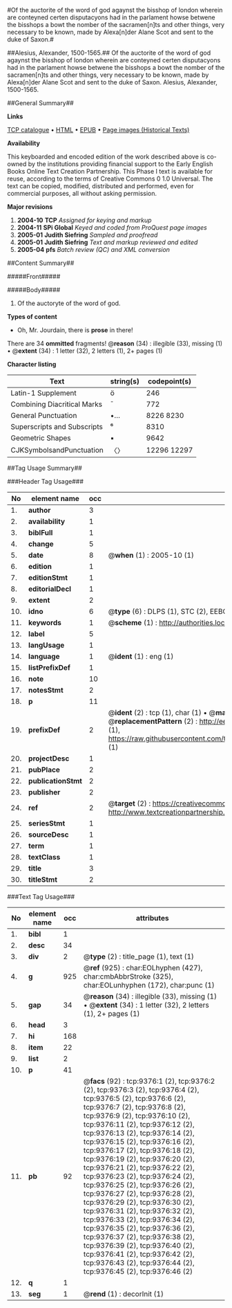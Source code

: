 #Of the auctorite of the word of god agaynst the bisshop of london wherein are conteyned certen disputacyons had in the parlament howse betwene the bisshops a bowt the nomber of the sacramen[n]ts and other things, very necessary to be known, made by Alexa[n]der Alane Scot and sent to the duke of Saxon.#

##Alesius, Alexander, 1500-1565.##
Of the auctorite of the word of god agaynst the bisshop of london wherein are conteyned certen disputacyons had in the parlament howse betwene the bisshops a bowt the nomber of the sacramen[n]ts and other things, very necessary to be known, made by Alexa[n]der Alane Scot and sent to the duke of Saxon.
Alesius, Alexander, 1500-1565.

##General Summary##

**Links**

[TCP catalogue](http://www.ota.ox.ac.uk/tcp/)  • 
[HTML](http://tei.it.ox.ac.uk/tcp/Texts-HTML/free/A16/A16065.html)  • 
[EPUB](http://tei.it.ox.ac.uk/tcp/Texts-EPUB/free/A16/A16065.epub) • 
[Page images (Historical Texts)](https://data.historicaltexts.jisc.ac.uk/view?pubId=eebo-99844552e&pageId=eebo-99844552e-9376-1)

**Availability**

This keyboarded and encoded edition of the
	       work described above is co-owned by the institutions
	       providing financial support to the Early English Books
	       Online Text Creation Partnership. This Phase I text is
	       available for reuse, according to the terms of Creative
	       Commons 0 1.0 Universal. The text can be copied,
	       modified, distributed and performed, even for
	       commercial purposes, all without asking permission.

**Major revisions**

1. __2004-10__ __TCP__ *Assigned for keying and markup*
1. __2004-11__ __SPi Global__ *Keyed and coded from ProQuest page images*
1. __2005-01__ __Judith Siefring__ *Sampled and proofread*
1. __2005-01__ __Judith Siefring__ *Text and markup reviewed and edited*
1. __2005-04__ __pfs__ *Batch review (QC) and XML conversion*

##Content Summary##

#####Front#####

#####Body#####

1. Of the auctoryte of the word of god.

**Types of content**

  * Oh, Mr. Jourdain, there is **prose** in there!

There are 34 **ommitted** fragments! 
 @__reason__ (34) : illegible (33), missing (1)  •  @__extent__ (34) : 1 letter (32), 2 letters (1), 2+ pages (1)

**Character listing**


|Text|string(s)|codepoint(s)|
|---|---|---|
|Latin-1 Supplement|ö|246|
|Combining             Diacritical Marks|̄|772|
|General Punctuation|•…|8226 8230|
|Superscripts             and Subscripts|⁶|8310|
|Geometric Shapes|▪|9642|
|CJKSymbolsandPunctuation|〈〉|12296 12297|

##Tag Usage Summary##

###Header Tag Usage###

|No|element name|occ|attributes|
|---|---|---|---|
|1.|__author__|3||
|2.|__availability__|1||
|3.|__biblFull__|1||
|4.|__change__|5||
|5.|__date__|8| @__when__ (1) : 2005-10 (1)|
|6.|__edition__|1||
|7.|__editionStmt__|1||
|8.|__editorialDecl__|1||
|9.|__extent__|2||
|10.|__idno__|6| @__type__ (6) : DLPS (1), STC (2), EEBO-CITATION (1), PROQUEST (1), VID (1)|
|11.|__keywords__|1| @__scheme__ (1) : http://authorities.loc.gov/ (1)|
|12.|__label__|5||
|13.|__langUsage__|1||
|14.|__language__|1| @__ident__ (1) : eng (1)|
|15.|__listPrefixDef__|1||
|16.|__note__|10||
|17.|__notesStmt__|2||
|18.|__p__|11||
|19.|__prefixDef__|2| @__ident__ (2) : tcp (1), char (1)  •  @__matchPattern__ (2) : ([0-9\-]+):([0-9IVX]+) (1), (.+) (1)  •  @__replacementPattern__ (2) : http://eebo.chadwyck.com/downloadtiff?vid=$1&page=$2 (1), https://raw.githubusercontent.com/textcreationpartnership/Texts/master/tcpchars.xml#$1 (1)|
|20.|__projectDesc__|1||
|21.|__pubPlace__|2||
|22.|__publicationStmt__|2||
|23.|__publisher__|2||
|24.|__ref__|2| @__target__ (2) : https://creativecommons.org/publicdomain/zero/1.0/ (1), http://www.textcreationpartnership.org/docs/. (1)|
|25.|__seriesStmt__|1||
|26.|__sourceDesc__|1||
|27.|__term__|1||
|28.|__textClass__|1||
|29.|__title__|3||
|30.|__titleStmt__|2||


###Text Tag Usage###

|No|element name|occ|attributes|
|---|---|---|---|
|1.|__bibl__|1||
|2.|__desc__|34||
|3.|__div__|2| @__type__ (2) : title_page (1), text (1)|
|4.|__g__|925| @__ref__ (925) : char:EOLhyphen (427), char:cmbAbbrStroke (325), char:EOLunhyphen (172), char:punc (1)|
|5.|__gap__|34| @__reason__ (34) : illegible (33), missing (1)  •  @__extent__ (34) : 1 letter (32), 2 letters (1), 2+ pages (1)|
|6.|__head__|3||
|7.|__hi__|168||
|8.|__item__|22||
|9.|__list__|2||
|10.|__p__|41||
|11.|__pb__|92| @__facs__ (92) : tcp:9376:1 (2), tcp:9376:2 (2), tcp:9376:3 (2), tcp:9376:4 (2), tcp:9376:5 (2), tcp:9376:6 (2), tcp:9376:7 (2), tcp:9376:8 (2), tcp:9376:9 (2), tcp:9376:10 (2), tcp:9376:11 (2), tcp:9376:12 (2), tcp:9376:13 (2), tcp:9376:14 (2), tcp:9376:15 (2), tcp:9376:16 (2), tcp:9376:17 (2), tcp:9376:18 (2), tcp:9376:19 (2), tcp:9376:20 (2), tcp:9376:21 (2), tcp:9376:22 (2), tcp:9376:23 (2), tcp:9376:24 (2), tcp:9376:25 (2), tcp:9376:26 (2), tcp:9376:27 (2), tcp:9376:28 (2), tcp:9376:29 (2), tcp:9376:30 (2), tcp:9376:31 (2), tcp:9376:32 (2), tcp:9376:33 (2), tcp:9376:34 (2), tcp:9376:35 (2), tcp:9376:36 (2), tcp:9376:37 (2), tcp:9376:38 (2), tcp:9376:39 (2), tcp:9376:40 (2), tcp:9376:41 (2), tcp:9376:42 (2), tcp:9376:43 (2), tcp:9376:44 (2), tcp:9376:45 (2), tcp:9376:46 (2)|
|12.|__q__|1||
|13.|__seg__|1| @__rend__ (1) : decorInit (1)|
